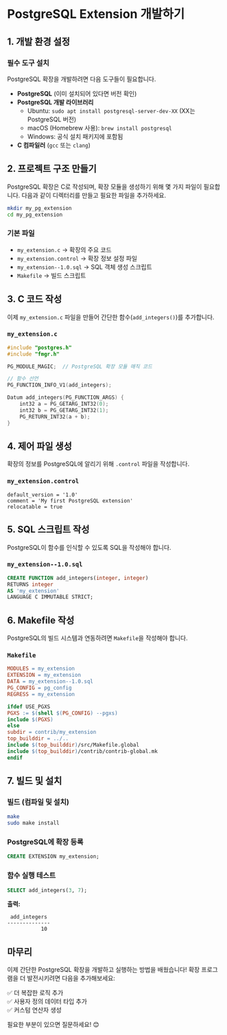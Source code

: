 # PostgreSQL Extension 개발하기

## 1. 개발 환경 설정

### 필수 도구 설치

PostgreSQL 확장을 개발하려면 다음 도구들이 필요합니다.

- **PostgreSQL** (이미 설치되어 있다면 버전 확인)
- **PostgreSQL 개발 라이브러리**
  - Ubuntu: `sudo apt install postgresql-server-dev-XX` (XX는 PostgreSQL 버전)
  - macOS (Homebrew 사용): `brew install postgresql`
  - Windows: 공식 설치 패키지에 포함됨
- **C 컴파일러** (`gcc` 또는 `clang`)

## 2. 프로젝트 구조 만들기

PostgreSQL 확장은 C로 작성되며, 확장 모듈을 생성하기 위해 몇 가지 파일이 필요합니다. 다음과 같이 디렉터리를 만들고 필요한 파일을 추가하세요.

```bash
mkdir my_pg_extension
cd my_pg_extension
```

### 기본 파일

- `my_extension.c` → 확장의 주요 코드
- `my_extension.control` → 확장 정보 설정 파일
- `my_extension--1.0.sql` → SQL 객체 생성 스크립트
- `Makefile` → 빌드 스크립트

## 3. C 코드 작성

이제 `my_extension.c` 파일을 만들어 간단한 함수(`add_integers()`)를 추가합니다.

### `my_extension.c`

```c
#include "postgres.h"
#include "fmgr.h"

PG_MODULE_MAGIC;  // PostgreSQL 확장 모듈 매직 코드

// 함수 선언
PG_FUNCTION_INFO_V1(add_integers);

Datum add_integers(PG_FUNCTION_ARGS) {
    int32 a = PG_GETARG_INT32(0);
    int32 b = PG_GETARG_INT32(1);
    PG_RETURN_INT32(a + b);
}
```

## 4. 제어 파일 생성

확장의 정보를 PostgreSQL에 알리기 위해 `.control` 파일을 작성합니다.

### `my_extension.control`

```text
default_version = '1.0'
comment = 'My first PostgreSQL extension'
relocatable = true
```

## 5. SQL 스크립트 작성

PostgreSQL이 함수를 인식할 수 있도록 SQL을 작성해야 합니다.

### `my_extension--1.0.sql`

```sql
CREATE FUNCTION add_integers(integer, integer)
RETURNS integer
AS 'my_extension'
LANGUAGE C IMMUTABLE STRICT;
```

## 6. Makefile 작성

PostgreSQL의 빌드 시스템과 연동하려면 `Makefile`을 작성해야 합니다.

### `Makefile`

```makefile
MODULES = my_extension
EXTENSION = my_extension
DATA = my_extension--1.0.sql
PG_CONFIG = pg_config
REGRESS = my_extension

ifdef USE_PGXS
PGXS := $(shell $(PG_CONFIG) --pgxs)
include $(PGXS)
else
subdir = contrib/my_extension
top_builddir = ../..
include $(top_builddir)/src/Makefile.global
include $(top_builddir)/contrib/contrib-global.mk
endif
```

## 7. 빌드 및 설치

### 빌드 (컴파일 및 설치)

```bash
make
sudo make install
```

### PostgreSQL에 확장 등록

```sql
CREATE EXTENSION my_extension;
```

### 함수 실행 테스트

```sql
SELECT add_integers(3, 7);
```

**출력:**

```
 add_integers
--------------
           10
```

## 마무리

이제 간단한 PostgreSQL 확장을 개발하고 실행하는 방법을 배웠습니다! 확장 프로그램을 더 발전시키려면 다음을 추가해보세요:

✅ 더 복잡한 로직 추가\
✅ 사용자 정의 데이터 타입 추가\
✅ 커스텀 연산자 생성

필요한 부분이 있으면 질문하세요! 😊

